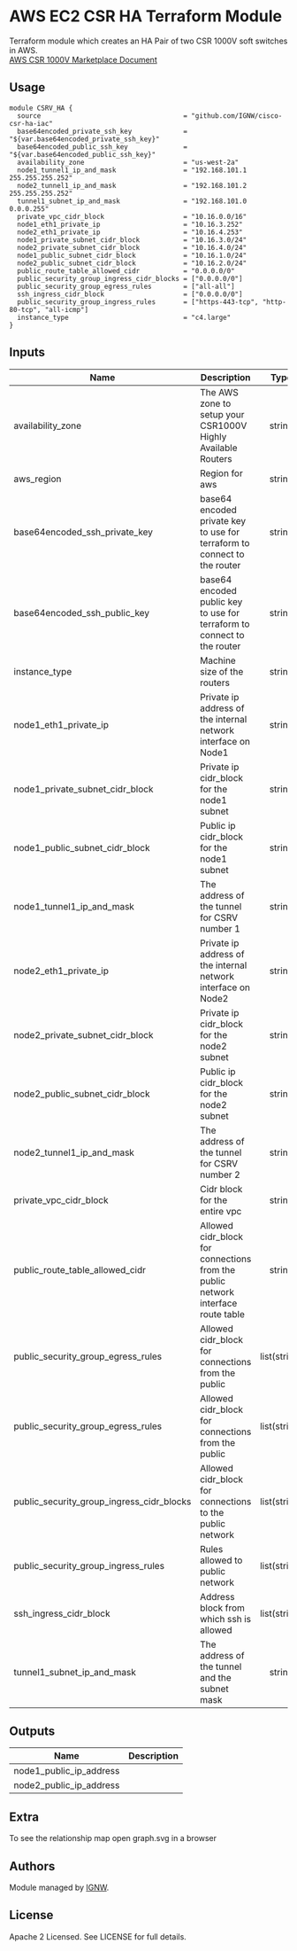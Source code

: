# AWS EC2 CSR HA Terraform Module

Terraform module which creates an HA Pair of two CSR 1000V soft switches in AWS.
<br>[AWS CSR 1000V Marketplace Document](https://aws.amazon.com/marketplace/pp/B00EV8VXG2)

## Usage

```hcl
module CSRV_HA {
  source                                    = "github.com/IGNW/cisco-csr-ha-iac"
  base64encoded_private_ssh_key             = "${var.base64encoded_private_ssh_key}"
  base64encoded_public_ssh_key              = "${var.base64encoded_public_ssh_key}"
  availability_zone                         = "us-west-2a"
  node1_tunnel1_ip_and_mask                 = "192.168.101.1 255.255.255.252"
  node2_tunnel1_ip_and_mask                 = "192.168.101.2 255.255.255.252"
  tunnel1_subnet_ip_and_mask                = "192.168.101.0 0.0.0.255"
  private_vpc_cidr_block                    = "10.16.0.0/16"
  node1_eth1_private_ip                     = "10.16.3.252"
  node2_eth1_private_ip                     = "10.16.4.253"
  node1_private_subnet_cidr_block           = "10.16.3.0/24"
  node2_private_subnet_cidr_block           = "10.16.4.0/24"
  node1_public_subnet_cidr_block            = "10.16.1.0/24"
  node2_public_subnet_cidr_block            = "10.16.2.0/24"
  public_route_table_allowed_cidr           = "0.0.0.0/0"
  public_security_group_ingress_cidr_blocks = ["0.0.0.0/0"]
  public_security_group_egress_rules        = ["all-all"]
  ssh_ingress_cidr_block                    = ["0.0.0.0/0"]
  public_security_group_ingress_rules       = ["https-443-tcp", "http-80-tcp", "all-icmp"]
  instance_type                             = "c4.large"
}
```

## Inputs

| Name | Description | Type | Default | Required |
|------|-------------|:----:|:-----:|:-----:|
| availability\_zone | The AWS zone to setup your CSR1000V Highly Available Routers | string | `"us-west-2a"` | no |
| aws\_region | Region for aws | string | `"us-west-2"` | no |
| base64encoded\_ssh\_private\_key | base64 encoded private key to use for terraform to connect to the router | string | n/a | yes |
| base64encoded\_ssh\_public\_key | base64 encoded public key to use for terraform to connect to the router | string | n/a | yes |
| instance\_type | Machine size of the routers | string | `"c4.large"` | no |
| node1\_eth1\_private\_ip | Private ip address of the internal network interface on Node1 | string | `"10.16.3.252"` | no |
| node1\_private\_subnet\_cidr\_block | Private ip cidr\_block for the node1 subnet | string | `"10.16.3.0/24"` | no |
| node1\_public\_subnet\_cidr\_block | Public ip cidr\_block for the node1 subnet | string | `"10.16.1.0/24"` | no |
| node1\_tunnel1\_ip\_and\_mask | The address of the tunnel for CSRV number 1 | string | `"192.168.101.1 255.255.255.252"` | no |
| node2\_eth1\_private\_ip | Private ip address of the internal network interface on Node2 | string | `"10.16.4.253"` | no |
| node2\_private\_subnet\_cidr\_block | Private ip cidr\_block for the node2 subnet | string | `"10.16.4.0/24"` | no |
| node2\_public\_subnet\_cidr\_block | Public ip cidr\_block for the node2 subnet | string | `"10.16.2.0/24"` | no |
| node2\_tunnel1\_ip\_and\_mask | The address of the tunnel for CSRV number 2 | string | `"192.168.101.2 255.255.255.252"` | no |
| private\_vpc\_cidr\_block | Cidr block for the entire vpc | string | `"10.16.0.0/16"` | no |
| public\_route\_table\_allowed\_cidr | Allowed cidr\_block for connections from the public network interface route table | string | `"0.0.0.0/0"` | no |
| public\_security\_group\_egress\_rules | Allowed cidr\_block for connections from the public | list(string) | `<list>` | no |
| public\_security\_group\_egress\_rules | Allowed cidr\_block for connections from the public | list(string) | `<list>` | no |
| public\_security\_group\_ingress\_cidr\_blocks | Allowed cidr\_block for connections to the public network | list(string) | `<list>` | no |
| public\_security\_group\_ingress\_rules | Rules allowed to public network | list(string) | `<list>` | no |
| ssh\_ingress\_cidr\_block | Address block from which ssh is allowed | list(string) | `<list>` | no |
| tunnel1\_subnet\_ip\_and\_mask | The address of the tunnel and the subnet mask | string | `"192.168.101.0 0.0.0.255"` | no |

## Outputs

| Name | Description |
|------|-------------|
| node1\_public\_ip\_address |  |
| node2\_public\_ip\_address |  |

## Extra
To see the relationship map open graph.svg in a browser

## Authors

Module managed by [IGNW](https://github.com/ignw).

## License

Apache 2 Licensed. See LICENSE for full details.
